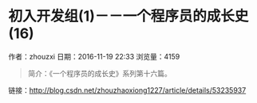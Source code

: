 # 初入开发组(1)－－一个程序员的成长史(16)
作者：zhouzxi
日期：2016-11-19 22:33
浏览量：4159
> 简介：《一个程序员的成长史》系列第十六篇。

 链接：http://blog.csdn.net/zhouzhaoxiong1227/article/details/53235937
